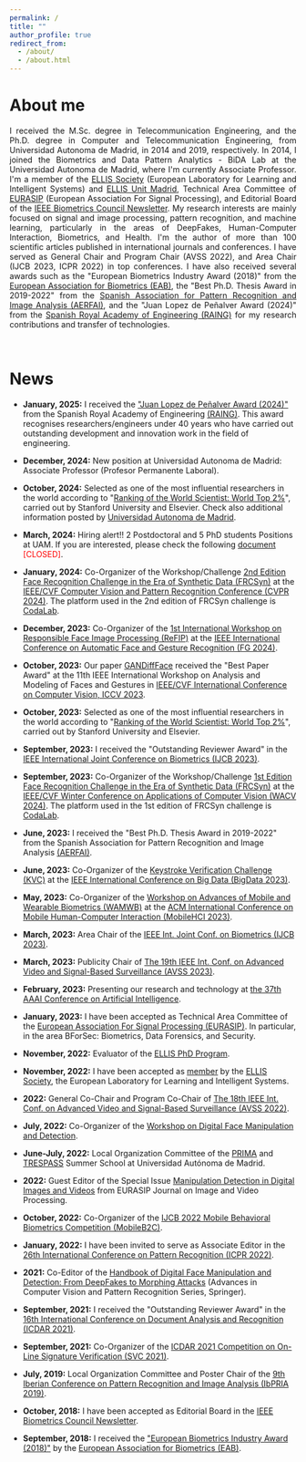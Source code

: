 ```yaml
---
permalink: /
title: ""
author_profile: true
redirect_from: 
  - /about/
  - /about.html
---
```




About me
======

<div style="text-align: justify">I received the M.Sc. degree in Telecommunication Engineering, and the Ph.D. degree in Computer and Telecommunication Engineering, from Universidad Autonoma de Madrid, in 2014 and 2019, respectively. In 2014, I joined the Biometrics and Data Pattern Analytics - BiDA Lab at the Universidad Autonoma de Madrid, where I'm currently Associate Professor. I'm a member of the <a href="https://ellis.eu/" target="_blank">ELLIS Society</a> (European Laboratory for Learning and Intelligent Systems) and <a href="https://ellismadrid.es/" target="_blank">ELLIS Unit Madrid</a>, Technical Area Committee of <a href="https://eurasip.org/" target="_blank">EURASIP</a> (European Association For Signal Processing), and Editorial Board of the <a href="http://ieee-biometrics.org/index.php/publications/newsletter" target="_blank">IEEE Biometrics Council Newsletter</a>. My research interests are mainly focused on signal and image processing, pattern recognition, and machine learning, particularly in the areas of DeepFakes, Human-Computer Interaction, Biometrics, and Health. I'm the author of more than 100 scientific articles published in international journals and conferences. I have served as General Chair and Program Chair (AVSS 2022), and Area Chair (IJCB 2023, ICPR 2022) in top conferences. I have also received several awards such as the "European Biometrics Industry Award (2018)" from the <a href="https://eab.org/" target="_blank">European Association for Biometrics (EAB)</a>, the "Best Ph.D. Thesis Award in 2019-2022" from the <a href="https://www.aerfai.org/" target="_blank">Spanish Association for Pattern Recognition and Image Analysis (AERFAI)</a>, and the "Juan Lopez de Peñalver Award (2024)" from the <a href="https://www.raing.es/" target="_blank">Spanish Royal Academy of Engineering (RAING)</a> for my research contributions and transfer of technologies. </div>   

&nbsp;

News 
======

- **January, 2025:** I received the ["Juan Lopez de Peñalver Award (2024)"](https://www.raing.es/comunicacion/actos/premios-y-distinciones/premios-jovenes-investigadores/premios-jovenes-investigadores-2024/) from the Spanish Royal Academy of Engineering [(RAING)](https://www.raing.es/). This award recognises researchers/engineers under 40 years who have carried out outstanding development and innovation work in the field of engineering.

- **December, 2024:** New position at Universidad Autonoma de Madrid: Associate Professor (Profesor Permanente Laboral).

- **October, 2024:** Selected as one of the most influential researchers in the world according to "[Ranking of the World Scientist: World Top 2%](https://elsevier.digitalcommonsdata.com/datasets/btchxktzyw/7)", carried out by Stanford University and Elsevier. Check also additional information posted by [Universidad Autonoma de Madrid](https://www.uam.es/uam/noticias/ranking-standford-2024).

- **March, 2024:** Hiring alert!! 2 Postdoctoral and 5 PhD students Positions at UAM. If you are interested, please check the following [document](https://drive.google.com/file/d/1YSMEr4_SseqDQCv5NpLPYv57BEG-Ql8z/view?usp=sharing) <font color='red'>[CLOSED]</font>.

- **January, 2024:** Co-Organizer of the Workshop/Challenge [2nd Edition Face Recognition Challenge in the Era of Synthetic Data (FRCSyn)](https://frcsyn.github.io/) at the [IEEE/CVF Computer Vision and Pattern Recognition Conference (CVPR 2024)](https://cvpr.thecvf.com/). The platform used in the 2nd edition of FRCSyn challenge is [CodaLab](https://codalab.lisn.upsaclay.fr/competitions/16970).

- **December, 2023:** Co-Organizer of the [1st International Workshop on Responsible Face Image Processing (ReFIP)](https://responsiblefaceimageprocessing.github.io/fg2024/) at the [IEEE International Conference on Automatic Face and Gesture Recognition (FG 2024)](https://fg2024.ieee-biometrics.org/).

- **October, 2023:** Our paper [GANDiffFace](https://openaccess.thecvf.com/content/ICCV2023W/AMFG/html/Melzi_GANDiffFace_Controllable_Generation_of_Synthetic_Datasets_for_Face_Recognition_with_ICCVW_2023_paper.html) received the "Best Paper Award" at the 11th IEEE International Workshop on Analysis and Modeling of Faces and Gestures in [IEEE/CVF International Conference on Computer Vision, ICCV 2023](https://iccv2023.thecvf.com/).

- **October, 2023:** Selected as one of the most influential researchers in the world according to "[Ranking of the World Scientist: World Top 2%](https://elsevier.digitalcommonsdata.com/datasets/btchxktzyw/6)", carried out by Stanford University and Elsevier. 

- **September, 2023:** I received the "Outstanding Reviewer Award" in the [IEEE International Joint Conference on Biometrics (IJCB 2023)](https://ijcb2023.ieee-biometrics.org/).
  
- **September, 2023:** Co-Organizer of the Workshop/Challenge [1st Edition Face Recognition Challenge in the Era of Synthetic Data (FRCSyn)](https://frcsyn.github.io/) at the [IEEE/CVF Winter Conference on Applications of Computer Vision (WACV 2024)](https://wacv2024.thecvf.com/). The platform used in the 1st edition of FRCSyn challenge is [CodaLab](https://codalab.lisn.upsaclay.fr/competitions/15485).

- **June, 2023:** I received the "Best Ph.D. Thesis Award in 2019-2022" from the Spanish Association for Pattern Recognition and Image Analysis [(AERFAI)](https://www.aerfai.org/).

- **June, 2023:** Co-Organizer of the [Keystroke Verification Challenge (KVC)](https://sites.google.com/view/bida-kvc/home) at the [IEEE International Conference on Big Data (BigData 2023)](http://bigdataieee.org/BigData2023/index.html).

- **May, 2023:** Co-Organizer of the [Workshop on Advances of Mobile and Wearable Biometrics (WAMWB)](https://sites.google.com/view/wamwb/home-page) at the [ACM International Conference on Mobile Human-Computer Interaction (MobileHCI 2023)](https://mobilehci.acm.org/2023/). 

- **March, 2023:** Area Chair of the [IEEE Int. Joint Conf. on Biometrics (IJCB 2023)](https://ijcb2023.ieee-biometrics.org/). 

- **March, 2023:** Publicity Chair of [The 19th IEEE Int. Conf. on Advanced Video and Signal-Based Surveillance (AVSS 2023)](https://www.avss2023.org/). 

- **February, 2023:** Presenting our research and technology at [the 37th AAAI Conference on Artificial Intelligence](https://aaai-23.aaai.org/). 

- **January, 2023:** I have been accepted as Technical Area Committee of the [European Association For Signal Processing (EURASIP)](https://eurasip.org/technical-area-committees/). In particular, in the area BForSec: Biometrics, Data Forensics, and Security.

- **November, 2022:** Evaluator of the [ELLIS PhD Program](https://ellis.eu/phd-postdoc).

- **November, 2022:** I have been accepted as [member](https://ellis.eu/members) by the [ELLIS Society](https://ellis.eu/), the European Laboratory for Learning and Intelligent Systems.

- **2022:** General Co-Chair and Program Co-Chair of [The 18th IEEE Int. Conf. on Advanced Video and Signal-Based Surveillance (AVSS 2022)](http://atvs.ii.uam.es/avss2022/index.html).

- **July, 2022:** Co-Organizer of the [Workshop on Digital Face Manipulation and Detection](https://eab.org/events/program/291?ts=1667666867447).

- **June-July, 2022:** Local Organization Committee of the [PRIMA](https://www.prima-itn.eu/) and [TRESPASS](https://www.trespass-etn.eu/) Summer School at Universidad Autónoma de Madrid. 

- **2022:** Guest Editor of the Special Issue [Manipulation Detection in Digital Images and Videos](https://jivp-eurasipjournals.springeropen.com/manipulation-detection-in-digital-images-and-videos) from EURASIP Journal on Image and Video Processing.

- **October, 2022:** Co-Organizer of the [IJCB 2022 Mobile Behavioral Biometrics Competition (MobileB2C)](https://sites.google.com/view/mobileb2c/). 

- **January, 2022:** I have been invited to serve as Associate Editor in the [26th International Conference on Pattern Recognition (ICPR 2022)](https://www.icpr2022.com/). 

- **2021:** Co-Editor of the [Handbook of Digital Face Manipulation and Detection: From DeepFakes to Morphing Attacks](https://link.springer.com/book/10.1007/978-3-030-87664-7) (Advances in Computer Vision and Pattern Recognition Series, Springer).

- **September, 2021:** I received the "Outstanding Reviewer Award" in the [16th International Conference on Document Analysis and Recognition (ICDAR 2021)](https://iapr.org/archives/icdar2021/index.html).

- **September, 2021:** Co-Organizer of the [ICDAR 2021 Competition on On-Line Signature Verification (SVC 2021)](https://sites.google.com/view/SVC2021/home). 

- **July, 2019:** Local Organization Committee and Poster Chair of the [9th Iberian Conference on Pattern Recognition and Image Analysis (IbPRIA 2019)](http://www.ibpria.org/2019/).

- **October, 2018:** I have been accepted as Editorial Board in the [IEEE Biometrics Council Newsletter](http://ieee-biometrics.org/index.php/publications/newsletter).

- **September, 2018:** I received the ["European Biometrics Industry Award (2018)"](https://eab.org/award/reports/report2018.html?ts=1651190400055) by the [European Association for Biometrics (EAB)](https://eab.org/).


&nbsp;

